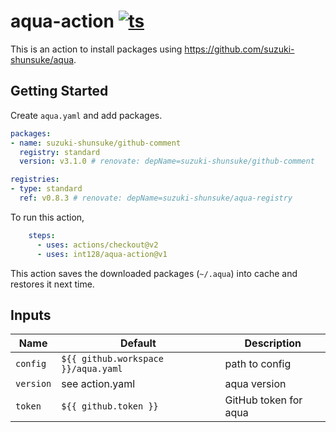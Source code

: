 # aqua-action [![ts](https://github.com/int128/aqua-action/actions/workflows/ts.yaml/badge.svg)](https://github.com/int128/aqua-action/actions/workflows/ts.yaml)

This is an action to install packages using https://github.com/suzuki-shunsuke/aqua.


## Getting Started

Create `aqua.yaml` and add packages.

```yaml
packages:
- name: suzuki-shunsuke/github-comment
  registry: standard
  version: v3.1.0 # renovate: depName=suzuki-shunsuke/github-comment

registries:
- type: standard
  ref: v0.8.3 # renovate: depName=suzuki-shunsuke/aqua-registry
```

To run this action,

```yaml
    steps:
      - uses: actions/checkout@v2
      - uses: int128/aqua-action@v1
```

This action saves the downloaded packages (`~/.aqua`) into cache and restores it next time.


## Inputs

| Name | Default | Description
|------|---------|------------
| `config` | `${{ github.workspace }}/aqua.yaml` | path to config
| `version` | see action.yaml | aqua version
| `token` | `${{ github.token }}` | GitHub token for aqua
